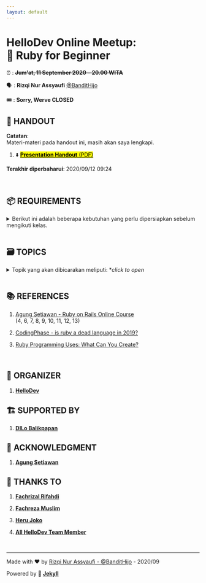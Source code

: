 ```yaml
---
layout: default
---
```


# HelloDev Online Meetup: <br>💎 Ruby for Beginner

⏰ : ~~**Jum'at, 11 September 2020** - **20.00 WITA**~~

🗣 : **Rizqi Nur Assyaufi** [@BanditHijo](https://bandithijo.github.io)

🎟️ :  **Sorry, Werve CLOSED**

## 📑 HANDOUT

**Catatan**: <br>
Materi-materi pada handout ini, masih akan saya lengkapi.

1. ⬇️ [<mark><b>Presentation Handout</b> (PDF) </mark>](https://raw.githubusercontent.com/bandithijo/hellodev_ruby_meetup/master/presentation/main.pdf)

**Terakhir diperbaharui**: 2020/09/12 09:24

<br>

## 📦 REQUIREMENTS

<details markdown="1">
  <summary style="cursor:pointer;">Berikut ini adalah beberapa kebutuhan yang perlu dipersiapkan sebelum mengikuti kelas.</summary>

01. **Memasang Ruby (programming language) terlebih dahulu (versi 2.7.1)**
    - Ubuntu & macOS dapat merujuk ke [https://gorails.com/setup](https://gorails.com/setup)<br>
      (hanya bagian installing Ruby dengan Rbenv)
    - Windows dapat merujuk ke [https://rubyinstaller.org/downloads](https://rubyinstaller.org/downloads)
02. **Menyiapkan Terminal Emulator**
    - Ubuntu dapat menggunakan Terminal emulator bawaan Ubuntu
    - macOS dapat menggunakan Terminal, iTerm2, Hyper
    - Windows dapat menggunakan PowerShell, cmder (recommended)
03. **Menyiapkan Text Editor**
    - VSCode (boleh pasang ekstension ruby-rubocop untuk Ruby linter)
    - Vim (boleh pasang plugin vim-rubocop untuk Ruby linter)

</details>

<br>

## 🗃️ TOPICS

<details markdown="1">
  <summary style="cursor:pointer;">Topik yang akan dibicarakan meliputi: *<i>click to open</i></summary>

01. **Introduction to Ruby Lang**
    - [x] Sedikit tentang Ruby?
    - [x] Is Ruby dead programming language?
    - [x] Kenapa memilih Ruby?
    - [x] Apa yang baru dari Ruby 2.7?
    - [x] Tips memasang Ruby untuk developer?
    - [x] Bagaimana menulis kode & menjalankannya?<br>
          (dengan Text Editor & IRB: comment, variable, puts, p, & print)
02. **Variable**
    - [x] Apa itu variable?
    - [x] Scope/jangkauan dari variable?
03. **Working with String(a)**
    - [x] String concatenation
    - [x] String interpolation
    - [x] Mengecek method-method yang tersedia untuk string<br>
          (Demokan method yang umum digunakan)
    - [x] Escaping character
    - [x] Common string manipulation with strip & split
04. **Working with String(b)**
    - [x] Getting input from user
05. **Working with Number**
    - [x] Arithmetic operation
    - [x] Order of arithmetic operation
    - [x] Times
    - [ ] Upto Downto
06. **Comparison operators**
    - [ ] Show the common comparison operators & methods for comparison
    - [ ] Boolean
07. **Branching/Condition**
    - [ ] If & Else
    - [ ] Unless
    - [ ] If/Unless for one statement
    - [ ] If, Elsif, & Else
    - [ ] If with multiple condition
    - [ ] If nested/bertingkat
    - [ ] Case
    - [ ] Ternary operators
08. **Collection**
    - [ ] Array
    - [ ] Manipulate the Array<br>
          (join, push, pop, shift, unshift)
    - [ ] Hash
    - [ ] Hash default value
    - [ ] Manipulate the Hash<br>
          (add & delete hash item)
    - [ ] Cara alternatif menulis Array & Hash
09. **Looping**
    - [ ] For
    - [ ] Each
    - [ ] Map
    - [ ] Select
    - [ ] While
10. **Method**
    - [ ] Introduction of method
    - [ ] Return value
    - [ ] Dalam kurung adalah opsional
    - [ ] Perbedaan puts & return value
    - [ ] Proc
    - [ ] Lambda
    - [ ] Default parameter value
    - [ ] Named parameter
    - [ ] Splat

    <br><b>Topik tambahan...</b>

11. **File IO**
    - [ ] Write file
    - [ ] Append file
    - [ ] Read file
    - [ ] Delete file
12. **Error Handling**
    - [ ] Begin & Rescue
    - [ ] Rescue parameter
    - [ ] Rescue specific
    - [ ] Demo: membuat Log for error
13. **Object Oriented Programming**
    - [ ] Intro OOP & Dasar OOP
    - [ ] Constructor
    - [ ] Instance variable, Class variable, Global variable
    - [ ] Getter & Setter
    - [ ] Reader, Writer, Accessor
    - [ ] Public, Private, Protected
    - [ ] Inheritance
    - [ ] Super
    - [ ] Class method
14. **Module**
    - [ ] Intro to module
    - [ ] Class module
    - [ ] Include
    - [ ] Extend

</details>

<br>

## 📚 REFERENCES

1. [Agung Setiawan - Ruby on Rails Online Course](https://idrails.com/)<br>
   (4, 6, 7, 8, 9, 10, 11, 12, 13)

2. [CodingPhase - is ruby a dead language in 2019?](https://youtu.be/vb0lKJmUqlM)

3. [Ruby Programming Uses: What Can You Create?](https://www.rubyguides.com/2019/11/what-can-you-do-with-ruby/)

<br>

## 📢 ORGANIZER

1. [**HelloDev**](https://www.instagram.com/hellodev_id/)

## 🏗️ SUPPORTED BY

1. [**DILo Balikpapan**]()

## 🤝 ACKNOWLEDGMENT

1. [**Agung Setiawan**](https://www.facebook.com/agungsetiawanmu)

## 🙏 THANKS TO

1. [**Fachrizal Rifahdi**](https://www.instagram.com/fachrizalrifahdi/)

2. [**Fachreza Muslim**](https://www.instagram.com/fachreza_muslim/)

3. [**Heru Joko**](https://www.instagram.com/heruujoko/)

4. [**All HelloDev Team Member**](https://www.instagram.com/hellodev_id/)

<br>

<hr class="footer">

<div id="footer-box">
<p class="alignl">Made with ❤️ by <a href="https://bandithijo.github.io">Rizqi Nur Assyaufi - @BanditHijo</a> - 2020/09</p>
<p class="alignr">Powered by 🧪 <a href="https://jekyllrb.com"><b>Jekyll</b></a></p>
<div style="clear: both;"></div>
</div>
